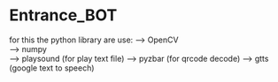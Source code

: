 # Entrance_BOT

for this the python library are use:
--> OpenCV      
--> numpy      
--> playsound  (for play text file)
--> pyzbar     (for qrcode decode)
--> gtts       (google text to speech)
